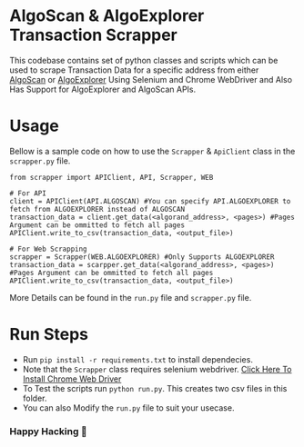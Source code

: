 # AlgoScan & AlgoExplorer Transaction Scrapper
This codebase contains set of python classes and scripts which can be used to scrape Transaction Data for a specific address from either [AlgoScan](https://algoscan.app/) or [AlgoExplorer](https://algoexplorer.io/) Using Selenium and Chrome WebDriver and Also Has Support for AlgoExplorer and AlgoScan APIs.

# Usage
Bellow is a sample code on how to use the `Scrapper` & `ApiClient` class in the `scrapper.py` file.
```
from scrapper import APIClient, API, Scrapper, WEB

# For API
client = APIClient(API.ALGOSCAN) #You can specify API.ALGOEXPLORER to fetch from ALGOEXPLORER instead of ALGOSCAN
transaction_data = client.get_data(<algorand_address>, <pages>) #Pages Argument can be ommitted to fetch all pages
APIClient.write_to_csv(transaction_data, <output_file>)

# For Web Scrapping
scrapper = Scrapper(WEB.ALGOEXPLORER) #Only Supports ALGOEXPLORER
transaction_data = scarpper.get_data(<algorand_address>, <pages>) #Pages Argument can be ommitted to fetch all pages
APIClient.write_to_csv(transaction_data, <output_file>)

``` 
More Details can be found in the `run.py` file and `scrapper.py` file.

# Run Steps
- Run `pip install -r requirements.txt` to install dependecies.
- Note that the `Scrapper` class requires selenium webdriver. [Click Here To Install Chrome Web Driver](https://chromedriver.chromium.org/)
- To Test the scripts run `python run.py`. This creates two csv files in this folder.
- You can also Modify the `run.py` file to suit your usecase.

### Happy Hacking 🚀